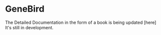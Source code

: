 # GeneBird

The Detailed Documentation in the form of a book is being updated [here]
It's still in development.
